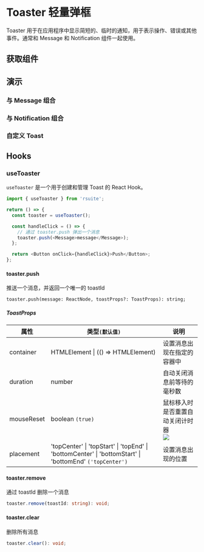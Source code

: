 # Toaster 轻量弹框

Toaster 用于在应用程序中显示简短的、临时的通知，用于表示操作、错误或其他事件。通常和 Message 和 Notification 组件一起使用。

## 获取组件

<!--{include:<import-guide>}-->

## 演示

### 与 Message 组合

<!--{include:`with-message.md`}-->

### 与 Notification 组合

<!--{include:`with-notification.md`}-->

### 自定义 Toast

<!--{include:`custom.md`}-->

## Hooks

### useToaster

`useToaster` 是一个用于创建和管理 Toast 的 React Hook。

```ts
import { useToaster } from 'rsuite';

return () => {
  const toaster = useToaster();

  const handleClick = () => {
    // 通过 toaster.push 弹出一个消息
    toaster.push(<Message>message</Message>);
  };

  return <Button onClick={handleClick}>Push</Button>;
};
```

#### toaster.push

推送一个消息，并返回一个唯一的 toastId

```
toaster.push(message: ReactNode, toastProps?: ToastProps): string;
```

##### ToastProps

| 属性       | 类型`(默认值)`                                                                                          | 说明                                             |
| ---------- | ------------------------------------------------------------------------------------------------------- | ------------------------------------------------ |
| container  | HTMLElement \| (() => HTMLElement)                                                                      | 设置消息出现在指定的容器中                       |
| duration   | number                                                                                                  | 自动关闭消息前等待的毫秒数                       |
| mouseReset | boolean `(true)`                                                                                        | 鼠标移入时是否重置自动关闭计时器<br/>![][5.65.0] |
| placement  | 'topCenter' \| 'topStart' \| 'topEnd' \| 'bottomCenter' \| 'bottomStart' \| 'bottomEnd' `('topCenter')` | 设置消息出现的位置                               |

#### toaster.remove

通过 toastId 删除一个消息

```ts
toaster.remove(toastId: string): void;
```

#### toaster.clear

删除所有消息

```ts
toaster.clear(): void;
```

[5.65.0]: https://img.shields.io/badge/>=-v5.65.0-blue

